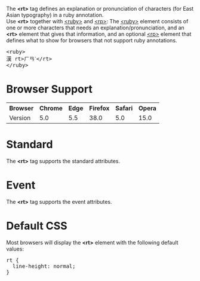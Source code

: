 The <b>&lt;rt&gt;</b> tag defines an explanation or pronunciation of characters (for East Asian typography) in a ruby annotation.
<br>
Use <b>&lt;rt&gt;</b> together with <a href="ruby.md">&lt;ruby&gt;</a> and <a href="rp.md">&lt;rp&gt;</a>: The <a href="ruby.md">&lt;ruby&gt;</a> element consists of one or more characters that needs an explanation/pronunciation, and an <b>&lt;rt&gt;</b> element that gives that information, and an optional <a href="rp.md">&lt;rp&gt;</a> element that defines what to show for browsers that not support ruby annotations.
<pre>
&lt;ruby&gt;
漢 rt&gt;ㄏㄢˋ&lt;/rt&gt;
&lt;/ruby&gt;
</pre>
<h1>Browser Support</h1>
<table class="ws-table-all notranslate">
  <tr>
    <th>Browser</th>
    <th>Chrome</th>
    <th>Edge</th>
    <th>Firefox</th>
    <th>Safari</th>
    <th>Opera</th>
  </tr>
  <tr>
    <td>Version</td>
    <td>5.0</td>
    <td>5.5</td>
    <td>38.0</td>
    <td>5.0</td>
    <td>15.0</td>
  </tr>
</table>
<h1>Standard</h1>
The <b>&lt;rt&gt;</b> tag supports the standard attributes.
<h1>Event</h1>
The <b>&lt;rt&gt;</b> tag supports the event attributes.
<h1>Default CSS</h1>
Most browsers will display the <b>&lt;rt&gt;</b> element with the following default values:
<pre>
rt {
  line-height: normal;
}
</pre>
